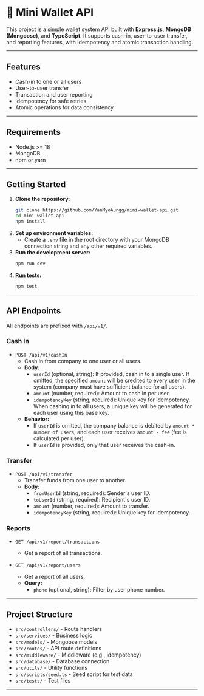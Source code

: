 # 🏦 Mini Wallet API

This project is a simple wallet system API built with **Express.js**, **MongoDB (Mongoose)**, and **TypeScript**. It supports cash-in, user-to-user transfer, and reporting features, with idempotency and atomic transaction handling.

---

## Features

- Cash-in to one or all users
- User-to-user transfer
- Transaction and user reporting
- Idempotency for safe retries
- Atomic operations for data consistency

---

## Requirements

- Node.js >= 18
- MongoDB
- npm or yarn

---

## Getting Started

1. **Clone the repository:**
	```bash
	git clone https://github.com/YanMyoAungg/mini-wallet-api.git
	cd mini-wallet-api
	npm install
	```
2. **Set up environment variables:**
	- Create a `.env` file in the root directory with your MongoDB connection string and any other required variables.
3. **Run the development server:**
	```bash
	npm run dev
	```
4. **Run tests:**
	```bash
	npm test
	```

---

## API Endpoints


All endpoints are prefixed with `/api/v1/`.

### Cash In

- `POST /api/v1/cashIn`
	- Cash in from company to one user or all users.
	- **Body:**
		- `userId` (optional, string): If provided, cash in to a single user. If omitted, the specified `amount` will be credited to every user in the system (company must have sufficient balance for all users).
		- `amount` (number, required): Amount to cash in per user.
		- `idempotencyKey` (string, required): Unique key for idempotency. When cashing in to all users, a unique key will be generated for each user using this base key.
	- **Behavior:**
		- If `userId` is omitted, the company balance is debited by `amount * number of users`, and each user receives `amount - fee` (fee is calculated per user).
		- If `userId` is provided, only that user receives the cash-in.

### Transfer

- `POST /api/v1/transfer`
	- Transfer funds from one user to another.
	- **Body:**
		- `fromUserId` (string, required): Sender's user ID.
		- `toUserId` (string, required): Recipient's user ID.
		- `amount` (number, required): Amount to transfer.
		- `idempotencyKey` (string, required): Unique key for idempotency.

### Reports

- `GET /api/v1/report/transactions`
	- Get a report of all transactions.

- `GET /api/v1/report/users`
	- Get a report of all users.
	- **Query:**
		- `phone` (optional, string): Filter by user phone number.

---

## Project Structure

- `src/controllers/` - Route handlers
- `src/services/` - Business logic
- `src/models/` - Mongoose models
- `src/routes/` - API route definitions
- `src/middleware/` - Middleware (e.g., idempotency)
- `src/database/` - Database connection
- `src/utils/` - Utility functions
- `src/scripts/seed.ts` - Seed script for test data
- `src/tests/` - Test files

---


